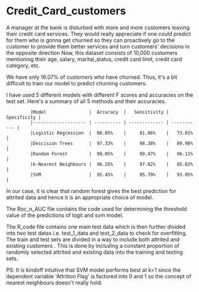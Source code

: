 # Credit_Card_customers

A manager at the bank is disturbed with more and more customers leaving their credit card services. They would really appreciate if one could predict for them who is gonna get churned so they can proactively go to the customer to provide them better services and turn customers' decisions in the opposite direction
Now, this dataset consists of 10,000 customers mentioning their age, salary, marital_status, credit card limit, credit card category, etc. 


We have only 16.07% of customers who have churned. Thus, it's a bit difficult to train our model to predict churning customers.


I have used 5 different models with different F scores and accuracies on the test set. 
Here's a summary of all 5 methods and their accuracies.
             
             |Model                |  Accuracy  |   Sensitivity | Specificity |
             |-------------------- | ---------- | ------------- | ----------- |
             |Logistic Regression  |  80.05%    |     81.06%    |   73.01%    | 
             |Descision Trees      |  97.33%    |     98.38%    |   89.98%    |
             |Random Forest        |  99.05%    |     99.47%    |   96.11%    |
             |k-Nearest Neighbours |  96.25%    |     97.82%    |   85.82%    |
             |SVM                  |  95.45%    |     95.79%    |   93.05%    |



In our case, it is clear that random forest gives the best prediction for attrited data and hence it is an appropriate choice of model.


The Roc_n_AUC file contains the code used for determining the 
threshold value of the predictions of logit and svm model. 

The R_code file contains one main test data which is then further divided
into two test datas i.e. test_1_data and test_2_data to check for overfitting.
The train and test sets are divided in a way to include both attrited and 
existing customers . This is done by including a constant proportion of randomly selected attrited and existing data into the training and testing sets. 




PS:
It is kindoff intuitive that SVM model performs best at k=1
since the dependent variable 'Attrition Flag' is factored into 0 and 1
so the concept of nearest neighbours doesn't really hold.